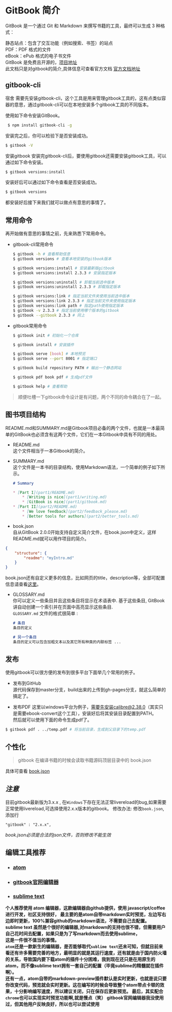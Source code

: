 # GitBook 简介

GitBook 是一个通过 Git 和 Markdown 来撰写书籍的工具，最终可以生成 3 种格式：

静态站点：包含了交互功能（例如搜索、书签）的站点  
PDF：PDF 格式的文件  
eBook：ePub 格式的电子书文件  
GitBook 是免费且开源的，[项目地址](https://github.com/GitbookIO/gitbook)  
此文档只是对gitbook的简介,具体信息可查看官方文档 [官方文档地址](http://gitbook.chenxiayu.cn/zh/index.html)


## gitbook-cli
宿舍
需要先安装gitbook-cli，这个工具是用来管理gitbook工具的，这有点类似容器的意思，通过gitbook-cli可以在本地安装多个gitbook工具的不同版本。

使用如下命令安装GitBook。
```bash
 $ npm install gitbook-cli -g
```

安装完之后，你可以检验下是否安装成功。

```bash
$ gitbook -V
```

安装gitbook
安装完gitbook-cli后，要使用gitbook还需要安装gitbook工具，可以通过如下命令安装。

```bash
$ gitbook versions:install
```
安装好后可以通过如下命令查看是否安装成功。

```bash
$ gitbook versions
```
都安装好后接下来我们就可以做点有意思的事情了。

## 常用命令
再开始做有意思的事情之前，先来熟悉下常用命令。

- gitbook-cli常用命令  

  ```bash
  $ gitbook -h # 查看帮助信息  
  $ gitbook versions # 查看本地安装的gitbook版本  

  $ gitbook versions:install # 安装最新版gitbook  
  $ gitbook versions:install 2.3.3 # 安装指定版本  

  $ gitbook versions:uninstall # 卸载当前选中版本  
  $ gitbook versions:uninstall 2.3.3 # 卸载指定版本  

  $ gitbook versions:link # 指定当前文件夹使用当前选中版本  
  $ gitbook versions:link 2.3.3 # 指定当前文件夹使用指定版本  
  $ gitbook versions:link path # 指定path使用指定版本  
  $ gitbook -v 2.3.3 # 指定当前使用哪个版本的gitbook  
  $ gitbook --gitbook 2.3.3 # 同上  
  ```

- gitbook常用命令

  ```bash
  $ gitbook init # 初始化一个仓库

  $ gitbook install # 安装插件

  $ gitbook serve [book] # 本地预览
  $ gitbook serve --port 8001 # 指定端口

  $ gitbook build repository PATH # 输出一个静态网站

  $ gitbook pdf book pdf # 生成pdf文件

  $ gitbook help # 查看帮助
  ```

>顺便吐槽一下gitbook命令设计是有问题，两个不同的命令耦合在了一起。

## 图书项目结构

README.md和SUMMARY.md是Gitbook项目必备的两个文件，也就是一本最简单的GitBook也必须含有这两个文件，它们在一本Gitbook中具有不同的用处。

- README.md  
这个文件相当于一本Gitbook的简介。

- SUMMARY.md  
这个文件是一本书的目录结构，使用Markdown语法，一个简单的例子如下所示。

  ```Markdown
  # Summary

  * [Part I](part1/README.md)
      * [Writing is nice](part1/writing.md)
      * [GitBook is nice](part1/gitbook.md)
  * [Part II](part2/README.md)
      * [We love feedback](part2/feedback_please.md)
      * [Better tools for authors](part2/better_tools.md)
  ```

- book.json  
自从GitBook 2.0.0开始支持自定义简介文件，在book.json中定义，这样README.md就可以用作项目的简介。
```json
{
    "structure": {
        "readme": "myIntro.md"
    }
}  
```
book.json还有自定义更多的信息，比如网页的title，description等，全部可配置信息请查看[这里](book.json.md)。

- GLOSSARY.md  
你可以定义一些条目并且这些条目将显示在术语表中. 基于这些条目, GitBook 讲自动创建一个索引并在页面中高亮显示这些条目.  
`GLOSSARY.md` 文件的格式很简单 :  
  ```markdown
  # 条目
  条目的定义

  # 另一个条目
  条目的定义可以包含加粗文本以及其它所有种类的内联标签 ...
  ```

## 发布  

使用gitbook可以很方便的发布到很多平台下面举几个常用的例子。

- 发布到GitHub  
源代码保存到master分支，build出来的上传到gh-pages分支，就这么简单的搞定了。

- 发布PDF
这里以windows平台为例子，需要先安装calibre@2.38.0（其实只是需要ebook-convert这个工具），安装好后将其安装目录配置到PATH。  
然后就可以使用下面的命令生成pdf了。  
```bash
$ gitbook pdf . ../temp.pdf # 将当前目录，生成到父目录下的temp.pdf
```

## 个性化

> gitbook 在编译书籍的时候会读取书籍源码顶层目录中的 book.json  

具体可查看 [book.json](book.json.md)


## *注意*

目前gitbook最新版为3.x.x , 在`Windows`下存在无法正常livereload的bug,如果需要正常使用livereload,可选择使用2.x.x版本的gitbook。
修改办法:
修改`book.json`,添加行
```
"gitbook" : "2.x.x",
```
*book.json必须是合法的json文件，否则修改不能生效*


## 编辑工具推荐
  * ### [atom](https://atom.io/)  
  * ### [gitbook官网编辑器](https://www.gitbook.com/editor)  
  * ### [sublime text](https://www.sublimetext.com/)  

**个人推荐使用 atom 编辑器，这款编辑器由github提供，使用 javascript/coffee进行开发，社区支持很好，
最主要的是atom自带markdown实时预览，左边写右边即时更新，100%兼容github的markdown语法，不需要自己去配置。  
sublime text 虽然是个很好的编辑器,对markdown的支持也很不错，但需要用户自己花时间去配置，如果只是为了写markdown而去使用sublime，  
这是一件很不值当的事情。  
`atom`还是一款新生的编辑器，是否能够取代`sublime text`还未可知，但就目前来看还有许多需要完善的地方，最明显的就是其运行速度，还有就是由于国内防火墙的关系，导致国内要下载atom的插件十分困难，我到现在还只是在用原生的atom，而不像sublime text拥有一套自己的配置（毕竟sublime的精髓就在插件啊）。  
还有一点，atom自带的markdown-preview插件默认是实时更新，也就是说只要你改变代码，预览就会实时更新。这在编写的时候会导致整个atom带点卡顿的效果，十分影响编写速度，所以建议关闭，只在保存后更新预览。
最后，其实配合`chrome`也可以实现实时预览功能啊,就是慢点（笑）
gitbook官网编辑器我没使用过，但其他用户反映良好，所以也可以尝试使用**
